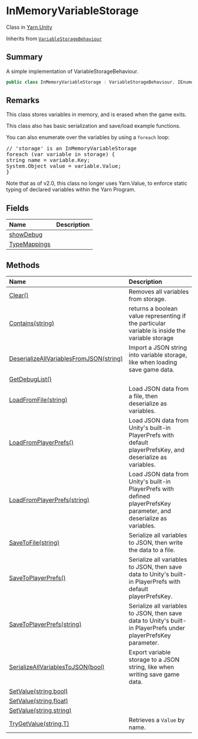 # InMemoryVariableStorage

Class in [Yarn.Unity](/api/csharp/yarn.unity.md)

Inherits from [`VariableStorageBehaviour`](/api/csharp/yarn.unity.variablestoragebehaviour.md)

## Summary


A simple implementation of VariableStorageBehaviour.


```csharp
public class InMemoryVariableStorage : VariableStorageBehaviour, IEnumerable<KeyValuePair<string, object>>
```

## Remarks

<p>This class stores variables in memory, and is erased when the game
exits.</p> <p>This class also has basic serialization and save/load example functions.</p> <p>You can also enumerate over the variables by using a <code>foreach</code>
loop:</p> <pre lang="csharp">
// 'storage' is an InMemoryVariableStorage
foreach (var variable in storage) {
string name = variable.Key;
System.Object value = variable.Value;
}
</pre> <p>Note that as of v2.0, this class no longer uses Yarn.Value, to
enforce static typing of declared variables within the Yarn
Program.</p>

## Fields

|Name|Description|
|:---|:---|
|[showDebug](/api/csharp/yarn.unity.inmemoryvariablestorage.showdebug.md)||
|[TypeMappings](/api/csharp/yarn.unity.inmemoryvariablestorage.typemappings.md)||

## Methods

|Name|Description|
|:---|:---|
|[Clear()](/api/csharp/yarn.unity.inmemoryvariablestorage.clear.md)|Removes all variables from storage.|
|[Contains(string)](/api/csharp/yarn.unity.inmemoryvariablestorage.contains.md)|returns a boolean value representing if the particular variable is inside the variable storage|
|[DeserializeAllVariablesFromJSON(string)](/api/csharp/yarn.unity.inmemoryvariablestorage.deserializeallvariablesfromjson.md)|Import a JSON string into variable storage, like when loading save game data.|
|[GetDebugList()](/api/csharp/yarn.unity.inmemoryvariablestorage.getdebuglist.md)||
|[LoadFromFile(string)](/api/csharp/yarn.unity.inmemoryvariablestorage.loadfromfile.md)|Load JSON data from a file, then deserialize as variables.|
|[LoadFromPlayerPrefs()](/api/csharp/yarn.unity.inmemoryvariablestorage.loadfromplayerprefs-1.md)|Load JSON data from Unity's built-in PlayerPrefs with default playerPrefsKey, and deserialize as variables.|
|[LoadFromPlayerPrefs(string)](/api/csharp/yarn.unity.inmemoryvariablestorage.loadfromplayerprefs-2.md)|Load JSON data from Unity's built-in PlayerPrefs with defined playerPrefsKey parameter, and deserialize as variables.|
|[SaveToFile(string)](/api/csharp/yarn.unity.inmemoryvariablestorage.savetofile.md)|Serialize all variables to JSON, then write the data to a file.|
|[SaveToPlayerPrefs()](/api/csharp/yarn.unity.inmemoryvariablestorage.savetoplayerprefs-1.md)|Serialize all variables to JSON, then save data to Unity's built-in PlayerPrefs with default playerPrefsKey.|
|[SaveToPlayerPrefs(string)](/api/csharp/yarn.unity.inmemoryvariablestorage.savetoplayerprefs-2.md)|Serialize all variables to JSON, then save data to Unity's built-in PlayerPrefs under playerPrefsKey parameter.|
|[SerializeAllVariablesToJSON(bool)](/api/csharp/yarn.unity.inmemoryvariablestorage.serializeallvariablestojson.md)|Export variable storage to a JSON string, like when writing save game data.|
|[SetValue(string,bool)](/api/csharp/yarn.unity.inmemoryvariablestorage.setvalue-3.md)||
|[SetValue(string,float)](/api/csharp/yarn.unity.inmemoryvariablestorage.setvalue-2.md)||
|[SetValue(string,string)](/api/csharp/yarn.unity.inmemoryvariablestorage.setvalue-1.md)||
|[TryGetValue(string,T)](/api/csharp/yarn.unity.inmemoryvariablestorage.trygetvalue.md)|Retrieves a  <code>Value</code>  by name.|

